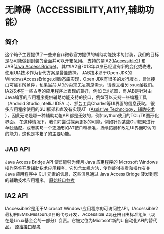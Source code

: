 # 无障碍（ACCESSIBILITY,A11Y,辅助功能）

## 简介

这个箱子主要提供了一些来自非微软官方提供的辅助功能技术的封装，我们的目标是尽可能做到封装的全面并可以开箱急用。
支持的是IA2([IAccessible2](https://en.wikipedia.org/wiki/IAccessible2))
和JAB([Java Access Bridge](https://en.wikipedia.org/wiki/Java_Access_Bridge))。
其中IA2自2013年以来已经没有新的变化或改进，使用UIA技术作为替代方案是最佳选择。
JAB技术基于Open JDK的WindowsAccessBridge.dll动态库实现，Open JDK有很多的发行版本，具体接口可能有所差异，如果当前JAB的实现无法满足需求，请提交相关Issue给我们。
IA2技术在一些古老的应用程序上表现的较好，例如IE浏览器，而JAB是针对由Java编写的应用程序提供辅助功能支持的接口，例如可以支持一些编程工具（Android
Studio,IntelliJ IDEA...)、抓包工具Charles等UI界面的信息获取。
很多应用程序使用的GUI框架和库没有实现AT（[Assistive Technology，辅助技术](https://en.wikipedia.org/wiki/Assistive_technology)
），因此无论是哪一种辅助功能API都是无效的，例如python使用的TCL/TK图形化界面。
在这种情况下，我们将尝试探索更多的可能，例如针对某些GUI框架进行单独适配，或者实现一个更通用的AT接口和标准，持续拓展和改进UI界面可访问的能力，这也是本箱子的主要功能。

## JAB API

Java Access Bridge API 使您能够为使用 Java 应用程序的 Microsoft Windows 操作系统开发辅助技术应用程序。它包含本机方法，使您能够查看和操作有关
Java 应用程序中 GUI 元素的信息，这些信息通过 Java Access Bridge 转发到您的辅助技术应用程序。
[原始接口参考](https://docs.oracle.com/javase/9/access/jaapi.htm#JSACC-GUID-C10D11B0-F588-43FA-BBDE-70E9085E9AFF)

## IA2 API

IAccessible2是用于Microsoft Windows应用程序的可访问性API。IAccessible2最初由IBM以Missouri项目的代号开发，IAccessible
2现在由自由标准组织（现在是Linux基金会的一部分）负责。它被定位为Microsoft新的UI自动化API的替代品。
[原始接口参考](https://accessibility.linuxfoundation.org/a11yspecs/ia2/docs/html/interface_i_accessible2.html)